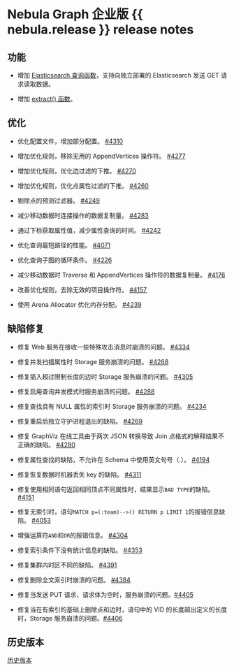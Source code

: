 # Nebula Graph 企业版 {{ nebula.release }} release notes

## 功能

- 增加 [Elasticsearch 查询函数](../3.ngql-guide/6.functions-and-expressions/17.ES-function.md)，支持向独立部署的 Elasticsearch 发送 GET 请求读取数据。

- 增加 [extract() 函数](../3.ngql-guide/6.functions-and-expressions/2.string.md)。

## 优化

- 优化配置文件，增加部分配置。 [#4310](https://github.com/vesoft-inc/nebula/pull/4310)

- 增加优化规则，移除无用的 AppendVertices 操作符。 [#4277](https://github.com/vesoft-inc/nebula/pull/4277)

- 增加优化规则，优化边过滤的下推。 [#4270](https://github.com/vesoft-inc/nebula/pull/4270)

- 增加优化规则，优化点属性过滤的下推。 [#4260](https://github.com/vesoft-inc/nebula/pull/4260)

- 剔除点的预测过滤器。 [#4249](https://github.com/vesoft-inc/nebula/pull/4249)

- 减少移动数据时连接操作的数据复制量。 [#4283](https://github.com/vesoft-inc/nebula/pull/4283)

- 通过下标获取属性值，减少属性查询的时间。 [#4242](https://github.com/vesoft-inc/nebula/pull/4242)

- 优化查询最短路径的性能。 [#4071](https://github.com/vesoft-inc/nebula/pull/4071)

- 优化查询子图的循环条件。 [#4226](https://github.com/vesoft-inc/nebula/pull/4226)

- 减少移动数据时 Traverse 和 AppendVertices 操作符的数据复制量。 [#4176](https://github.com/vesoft-inc/nebula/pull/4176)

- 改善优化规则，去除无效的项目操作符。 [#4157](https://github.com/vesoft-inc/nebula/pull/4157)

- 使用 Arena Allocator 优化内存分配。 [#4239](https://github.com/vesoft-inc/nebula/pull/4239)

## 缺陷修复

- 修复 Web 服务在接收一些特殊攻击消息时崩溃的问题。 [#4334](https://github.com/vesoft-inc/nebula/pull/4334)

- 修复并发扫描属性时 Storage 服务崩溃的问题。 [#4268](https://github.com/vesoft-inc/nebula/pull/4268)

- 修复插入超过限制长度的边时 Storage 服务崩溃的问题。 [#4305](https://github.com/vesoft-inc/nebula/pull/4305)

- 修复启用查询并发模式时服务崩溃的问题。 [#4288](https://github.com/vesoft-inc/nebula/pull/4288)

- 修复查找具有 NULL 属性的索引时 Storage 服务崩溃的问题。 [#4234](https://github.com/vesoft-inc/nebula/pull/4234)

- 修复重启后独立守护进程退出的缺陷。 [#4269](https://github.com/vesoft-inc/nebula/pull/4269)

- 修复 GraphViz 在线工具由于两次 JSON 转换导致 Join 点格式的解释结果不正确的缺陷。 [#4280](https://github.com/vesoft-inc/nebula/pull/4280)

- 修复属性查找的缺陷，不允许在 Schema 中使用英文句号（.）。 [#4194](https://github.com/vesoft-inc/nebula/pull/4194)

- 修复恢复数据时机器丢失 key 的缺陷。 [#4311](https://github.com/vesoft-inc/nebula/pull/4311)

- 修复使用相同语句返回相同顶点不同属性时，结果显示`BAD TYPE`的缺陷。 [#4151](https://github.com/vesoft-inc/nebula/pull/4151)

- 修复无索引时，语句`MATCH p=(:team)-->() RETURN p LIMIT 1`的报错信息缺陷。 [#4053](https://github.com/vesoft-inc/nebula/pull/4053)

- 增强运算符`AND`和`OR`的报错信息。 [#4304](https://github.com/vesoft-inc/nebula/pull/4304)

- 修复索引条件下没有统计信息的缺陷。 [#4353](https://github.com/vesoft-inc/nebula/pull/4353)

- 修复集群内时区不同的缺陷。 [#4391](https://github.com/vesoft-inc/nebula/pull/4391)

- 修复删除全文索引时崩溃的问题。 [#4384](https://github.com/vesoft-inc/nebula/pull/4384)

- 修复当发送 PUT 请求，请求体为空时，服务崩溃的问题。[#4405](https://github.com/vesoft-inc/nebula/pull/4405)

- 修复当在有索引的基础上删除点和边时，语句中的 VID 的长度超出定义的长度时，Storage 服务崩溃的问题。[#4406](https://github.com/vesoft-inc/nebula/pull/4406)



## 历史版本

[历史版本](https://nebula-graph.com.cn/tags/release-note/)